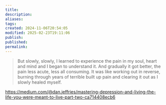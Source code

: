 ```yaml
---
title: 
description: 
aliases: 
tags: 
created: 2024-11-06T20:54:05
modified: 2025-02-23T19:11:06
publish: 
published: 
permalink: 
---
```


> But slowly, slowly, I learned to experience the pain in my soul, heart and mind and I began to understand it. And gradually it got better, the pain less acute, less all consuming. It was like working out in reverse, burning through years of terrible built up pain and clearing it out as I slowly healed myself.


https://medium.com/@dan.jeffries/mastering-depression-and-living-the-life-you-were-meant-to-live-part-two-ca714408ecb6
